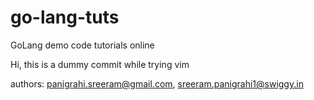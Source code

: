 # go-lang-tuts
GoLang demo code tutorials online

Hi, this is a dummy commit while trying vim

authors: panigrahi.sreeram@gmail.com, sreeram.panigrahi1@swiggy.in

